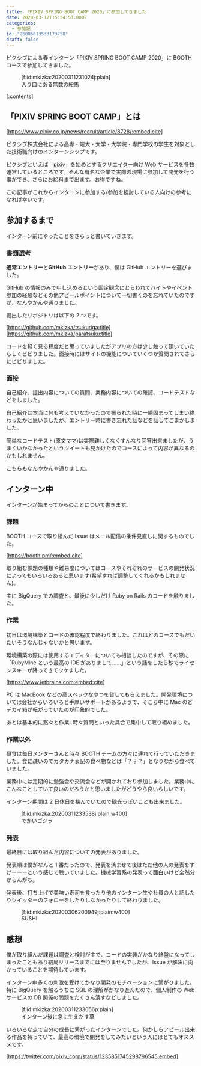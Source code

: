 ```yaml
---
title: 「PIXIV SPRING BOOT CAMP 2020」に参加してきました
date: 2020-03-12T15:54:53.000Z
categories:
  - 参加記
id: "26006613533173758"
draft: false
---
```


ピクシブによる春インターン「PIXIV SPRING BOOT CAMP 2020」に BOOTH コースで参加してきました。

<figure class="figure-image figure-image-fotolife" title="入り口にある無数の絵馬">[f:id:mkizka:20200311231024j:plain]<figcaption>入り口にある無数の絵馬</figcaption></figure>

<!-- more -->

[:contents]

## 「PIXIV SPRING BOOT CAMP」とは

[https://www.pixiv.co.jp/news/recruit/article/8728/:embed:cite]

ピクシブ株式会社による高専・短大・大学・大学院・専門学校の学生を対象とした技術職向けのインターンシップです。

ピクシブといえば「[pixiv](https://www.pixiv.net/)」を始めとするクリエイター向け Web サービスを多数運営しているところです。そんな有名な企業で実際の現場に参加して開発を行う事ができ、さらにお給料まで出ます。お得ですね。

この記事がこれからインターンに参加する/参加を検討している人向けの参考になれば幸いです。

## 参加するまで

インターン前にやったことをさらっと書いていきます。

### 書類選考

<b>通常エントリー</b>と<b>GitHub エントリー</b>があり、僕は GitHub エントリーを選びました。

GitHub の情報のみで申し込めるという固定観念にとらわれてバイトやイベント参加の経験などその他アピールポイントについて一切書くのを忘れていたのですが、なんやかんや通りました。

提出したリポジトリは以下の 2 つです。

[https://github.com/mkizka/tsukuriga:title]  
[https://github.com/mkizka/paratsuku:title]

コードを軽く見る程度だと思っていましたがアプリの方は少し触って頂いていたらしくビビりました。面接時にはサイトの機能についていくつか質問されてさらにビビりました。

### 面接

自己紹介、提出内容についての質問、業務内容についての確認、コードテストなどをしました。

自己紹介は本当に何も考えていなかったので振られた時に一瞬固まってしまい終わったかと思いましたが、エントリー時に書き忘れた話などを話してごまかしました。

簡単なコードテスト(原文ママ)は実際難しくなくすんなり回答出来ましたが、うまくいかなかったというツイートも見かけたのでコースによって内容が異なるのかもしれません。

こちらもなんやかんや通りました。

## インターン中

インターンが始まってからのことについて書きます。

### 課題

BOOTH コースで取り組んだ Issue はメール配信の条件見直しに関するものでした。

[https://booth.pm/:embed:cite]

取り組む課題の種類や難易度についてはコースやそれぞれのサービスの開発状況によってもいろいろあると思います(希望すれば調整してくれるかもしれません)。

主に BigQuery での調査と、最後に少しだけ Ruby on Rails のコードを触りました。

### 作業

初日は環境構築とコードの確認程度で終わりました。これはどのコースでもだいたいそうなんじゃないかと思います。

環境構築の際には使用するエディターについても相談したのですが、その際に「RubyMine という最高の IDE がありまして……」という話をしたら秒でライセンスキーが降ってきてウケました。

[https://www.jetbrains.com:embed:cite]

PC は MacBook などの高スペックなやつを貸してもらえました。開発環境については会社からいろいろと手厚いサポートがあるようで、そこら中に Mac のどデカイ箱が転がっていたのが印象的でした。

あとは基本的に黙々と作業+時々質問といった具合で集中して取り組めました。

### 作業以外

昼食は毎日メンターさんと時々 BOOTH チームの方々に連れて行っていただきました。食に疎いのでカタカナ表記の食べ物などは「？？？」となりながら食べていました。

業務中には定期的に勉強会や交流会などが開かれており参加しました。業務中にこんなことしていて良いのだろうかと思いましたがどうやら良いらしいです。

インターン期間は 2 日休日を挟んでいたので観光っぽいことも出来ました。

<figure class="figure-image figure-image-fotolife" title="でかいゴジラ">[f:id:mkizka:20200311233538j:plain:w400]<figcaption>でかいゴジラ</figcaption></figure>

### 発表

最終日には取り組んだ内容についての発表がありました。

発表順は僕がなんと 1 番だったので、発表を済ませて後はただ他の人の発表をすげーーーという感じで聴いていました。機械学習系の発表って面白いけど全然分からんがち。

発表後、打ち上げで美味い寿司を食ったり他のインターン生や社員の人と話したりツイッターのフォローをしたりしなかったりして終わりました。

<figure class="figure-image figure-image-fotolife" title="SUSHI">[f:id:mkizka:20200306200949j:plain:w400]<figcaption>SUSHI</figcaption></figure>

## 感想

僕が取り組んだ課題は調査と検討が主で、コードの実装がかなり終盤になってしまったこともあり結局リリースまでには至りませんでしたが、Issue が解決に向かっていることを期待しています。

インターン中多くの刺激を受けてかなり開発のモチベーションに繋がりました。特に BigQuery を触るうちに SQL の理解がかなり進んだので、個人制作の Web サービスの DB 関係の問題をたくさん潰すなどしました。

<figure class="figure-image figure-image-fotolife" title="インターン後に急に生えだす草">[f:id:mkizka:20200311233056p:plain]<figcaption>インターン後に急に生えだす草</figcaption></figure>

いろいろな点で自分の成長に繋がったインターンでした。何かしらアピール出来る作品を持っていて、最高の環境で開発をしてみたいという人にはとてもオススメです。

[https://twitter.com/pixiv_corp/status/1235851745298796545:embed]
